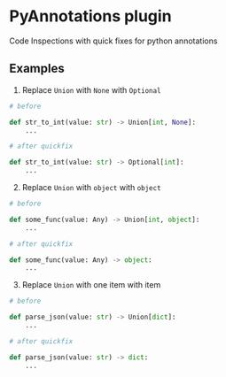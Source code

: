 # PyAnnotations plugin

Code Inspections with quick fixes for python annotations

## Examples

1. Replace `Union` with `None` with `Optional`

```python
# before

def str_to_int(value: str) -> Union[int, None]:
    ...

# after quickfix

def str_to_int(value: str) -> Optional[int]:
    ...
```

2. Replace `Union` with `object` with `object`

```python
# before

def some_func(value: Any) -> Union[int, object]:
    ...

# after quickfix

def some_func(value: Any) -> object:
    ...
```


3. Replace `Union` with one item with item

```python
# before

def parse_json(value: str) -> Union[dict]:
    ...

# after quickfix

def parse_json(value: str) -> dict:
    ...
```

